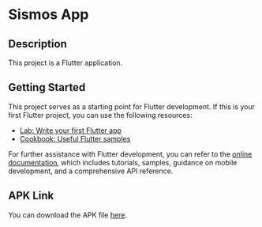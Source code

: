 # Sismos App

## Description

This project is a Flutter application.

## Getting Started

This project serves as a starting point for Flutter development. If this is your first Flutter project, you can use the following resources:

- [Lab: Write your first Flutter app](https://docs.flutter.dev/get-started/codelab)
- [Cookbook: Useful Flutter samples](https://docs.flutter.dev/cookbook)

For further assistance with Flutter development, you can refer to the [online documentation](https://docs.flutter.dev/), which includes tutorials, samples, guidance on mobile development, and a comprehensive API reference.

## APK Link

You can download the APK file [here](https://drive.google.com/file/d/1WuVa5moNhEH0F0sNaBorBEzXrQwfvNdc/view?usp=sharing).
